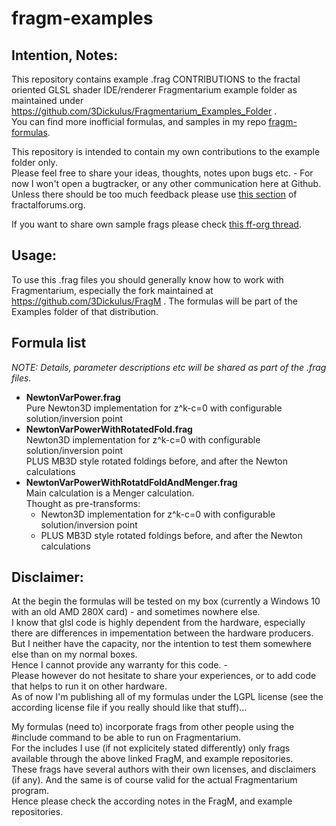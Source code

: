 # fragm-examples

## Intention, Notes:
This repository contains example .frag CONTRIBUTIONS to the fractal oriented GLSL shader IDE/renderer Fragmentarium example folder as maintained under https://github.com/3Dickulus/Fragmentarium_Examples_Folder .    
You can find more inofficial formulas, and samples in my repo [fragm-formulas](https://github.com/gannjondal/fragm-formulas).   
   
This repository is intended to contain my own contributions to the example folder only.   
Please feel free to share your ideas, thoughts, notes upon bugs etc. - For now I won't open a bugtracker, or any other communication here at Github.   
Unless there should be too much feedback please use [this section](https://fractalforums.org/fragmentarium/17/) of fractalforums.org.   
   
If you want to share own sample frags please check [this ff-org thread](https://fractalforums.org/index.php?topic=3488.0).   
   
## Usage:
To use this .frag files you should generally know how to work with Fragmentarium, especially the fork maintained at https://github.com/3Dickulus/FragM .
The formulas will be part of the Examples folder of that distribution.    
   
## Formula list
_NOTE:  Details, parameter descriptions etc will be shared as part of the .frag files._   
- **NewtonVarPower.frag**    
  Pure Newton3D implementation for z^k-c=0 with configurable solution/inversion point    
- **NewtonVarPowerWithRotatedFold.frag**    
  Newton3D implementation for z^k-c=0 with configurable solution/inversion point    
  PLUS MB3D style rotated foldings before, and after the Newton calculations    
- **NewtonVarPowerWithRotatdFoldAndMenger.frag**    
  Main calculation is a Menger calculation.    
  Thought as pre-transforms:     
  + Newton3D implementation for z^k-c=0 with configurable solution/inversion point    
  + PLUS MB3D style rotated foldings before, and after the Newton calculations    
 
    
## Disclaimer:
At the begin the formulas will be tested on my box (currently a Windows 10 with an old AMD 280X card) - and sometimes nowhere else.     
I know that glsl code is highly dependent from the hardware, especially there are differences in impementation between the hardware producers.   
But I neither have the capacity, nor the intention to test them somewhere else than on my normal boxes.   
Hence I cannot provide any warranty for this code. -    
Please however do not hesitate to share your experiences, or to add code that helps to run it on other hardware.   
As of now I'm publishing all of my formulas under the LGPL license (see the according license file if you really should like that stuff)...   

My formulas (need to) incorporate frags from other people using the \#include command to be able to run on Fragmentarium.   
For the includes I use (if not explicitely stated differently) only frags available through the above linked FragM, and example repositories.    
These frags have several authors with their own licenses, and disclaimers (if any). And the same is of course valid for the actual Fragmentarium program.   
Hence please check the according notes in the FragM, and example repositories.   
